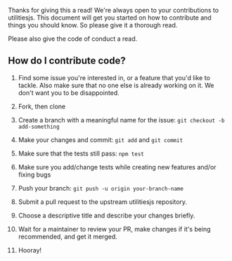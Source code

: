 Thanks for giving this a read! We're always open to your contributions to utilitiesjs.
This document will get you started on how to contribute and things you should know.
So please give it a thorough read.

Please also give the code of conduct a read.

## How do I contribute code?

1. Find some issue you're interested in, or a feature that you'd like to tackle.
  Also make sure that no one else is already working on it. We don't want you to be
  disappointed.

2. Fork, then clone

3. Create a branch with a meaningful name for the issue: `git checkout -b add-something`

4. Make your changes and commit: `git add` and `git commit`

5. Make sure that the tests still pass: `npm test`

6. Make sure you add/change tests while creating new features and/or fixing bugs

7. Push your branch: `git push -u origin your-branch-name`

8. Submit a pull request to the upstream utilitiesjs repository.

9. Choose a descriptive title and describe your changes briefly.

10. Wait for a maintainer to review your PR, make changes if it's being recommended, and get it merged.

11. Hooray!
